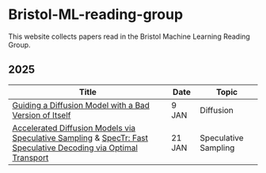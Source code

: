 # Bristol-ML-reading-group

This website collects papers read in the Bristol Machine Learning Reading Group.

## 2025

| Title | Date | Topic |
|-------|------|-------|
| [Guiding a Diffusion Model with a Bad Version of Itself](https://arxiv.org/abs/2406.02507) | 9 JAN | Diffusion |
|[Accelerated Diffusion Models via Speculative Sampling](https://arxiv.org/abs/2501.05370) & [SpecTr: Fast Speculative Decoding via Optimal Transport](https://arxiv.org/abs/2310.15141)| 21 JAN |Speculative Sampling|
